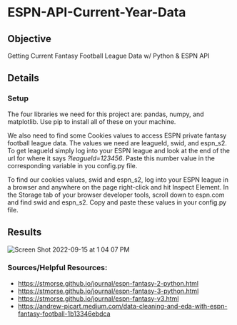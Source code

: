 # ESPN-API-Current-Year-Data


## Objective
Getting Current Fantasy Football League Data w/ Python &amp; ESPN API

## Details

### Setup
The four libraries we need for this project are: pandas, numpy, and matplotlib. Use pip to install all of these on your machine.

We also need to find some Cookies values to access ESPN private fantasy football league data. The values we need are leagueId, swid, and espn_s2. To get leagueId simply log into your ESPN league and look at the end of the url for where it says _?leagueId=123456_. Paste this number value in the corresponding variable in you config.py file. 

To find our cookies values, swid and espn_s2, log into your ESPN league in a browser and anywhere on the page right-click and hit Inspect Element. In the Storage tab of your browser developer tools, scroll down to espn.com and find swid and espn_s2. Copy and paste these values in your config.py file.

## Results
![Screen Shot 2022-09-15 at 1 04 07 PM](https://user-images.githubusercontent.com/29851231/190506442-8a1dc5eb-41dd-4ad4-be61-e8e889bb4e4e.png)

### Sources/Helpful Resources:

- https://stmorse.github.io/journal/espn-fantasy-2-python.html
- https://stmorse.github.io/journal/espn-fantasy-3-python.html
- https://stmorse.github.io/journal/espn-fantasy-v3.html
- https://andrew-picart.medium.com/data-cleaning-and-eda-with-espn-fantasy-football-1b13346ebdca
